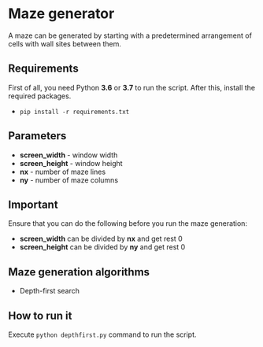 # Maze generator
A maze can be generated by starting with a predetermined arrangement of cells with wall sites between them.

## Requirements
First of all, you need Python **3.6** or **3.7** to run the script. After this, install the required packages. 
- `pip install -r requirements.txt`

## Parameters
- **screen_width** - window width
- **screen_height** - window height
- **nx** - number of maze lines
- **ny** - number of maze columns

## Important
Ensure that you can do the following before you run the maze generation:
- **screen_width** can be divided by **nx** and get rest 0 
- **screen_height** can be divided by **ny** and get rest 0 

## Maze generation algorithms
* Depth-first search

## How to run it
Execute `python depthfirst.py` command to run the script.
